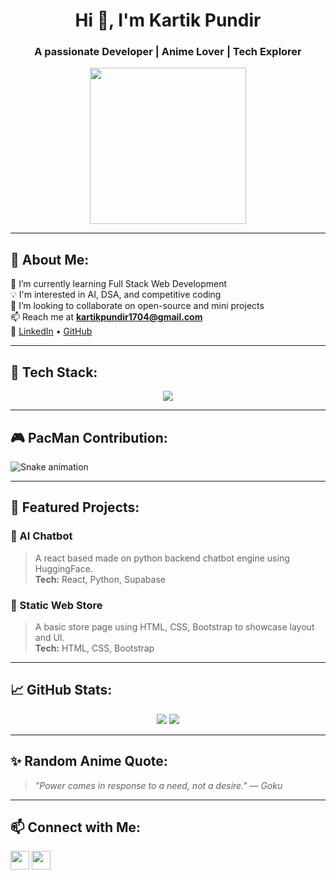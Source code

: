 <h1 align="center">Hi 👋, I'm Kartik Pundir</h1>
<h3 align="center">A passionate Developer | Anime Lover | Tech Explorer</h3>

<p align="center">
  <img src="https://media3.giphy.com/media/v1.Y2lkPTc5MGI3NjExenBycDNxM21jZjY5em1sbzY0Y2k3dWNnMW1seXBrZWpldWgzOTcxdCZlcD12MV9pbnRlcm5hbF9naWZfYnlfaWQmY3Q9Zw/aDS8SjVtS3Mwo/giphy.gif" width="250"/>
</p>

---

## 💫 About Me:
🌱 I’m currently learning Full Stack Web Development  
💡 I'm interested in AI, DSA, and competitive coding  
👯 I’m looking to collaborate on open-source and mini projects  
📫 Reach me at **kartikpundir1704@gmail.com**  
🔗 [LinkedIn](https://www.linkedin.com/in/kartik-pundir-aaa29328b) • [GitHub](https://github.com/Kartik78990)

---

## 🚀 Tech Stack:
<p align="center">
  <img src="https://skillicons.dev/icons?i=cpp,js,react,html,css,git,github,vscode,linux" />
</p>

---

## 🎮 PacMan Contribution:
<img src="https://raw.githubusercontent.com/maurodesouza/maurodesouza/output/snake.svg" alt="Snake animation" />

---

## 📁 Featured Projects:

### 🔸 AI Chatbot
> A react based made on python backend chatbot engine using HuggingFace.  
> **Tech:** React, Python, Supabase

### 🔸 Static Web Store
> A basic store page using HTML, CSS, Bootstrap to showcase layout and UI.  
> **Tech:** HTML, CSS, Bootstrap

---

## 📈 GitHub Stats:
<p align="center">
  <img src="https://github-readme-stats.vercel.app/api?username=Kartik78990&show_icons=true&theme=tokyonight" />
  <img src="https://github-readme-streak-stats.herokuapp.com?user=Kartik78990&theme=tokyonight" />
</p>

---

## ✨ Random Anime Quote:
> _"Power comes in response to a need, not a desire." — Goku_

---

## 📫 Connect with Me:
<p align="left">
  <a href="https://linkedin.com/in/kartik-pundir-aaa29328b" target="_blank"><img align="center" src="https://cdn-icons-png.flaticon.com/512/174/174857.png" height="30" /></a>
  <a href="https://github.com/Kartik78990" target="_blank"><img align="center" src="https://cdn-icons-png.flaticon.com/512/25/25231.png" height="30" /></a>
</p>
